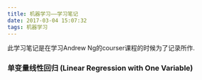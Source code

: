 ```yaml
---
title: 机器学习——学习笔记
date: 2017-03-04 15:07:32
tags: 机器学习
---
```

此学习笔记是在学习Andrew Ng的courser课程的时候为了记录所作.

### 单变量线性回归 (Linear Regression with One Variable)


